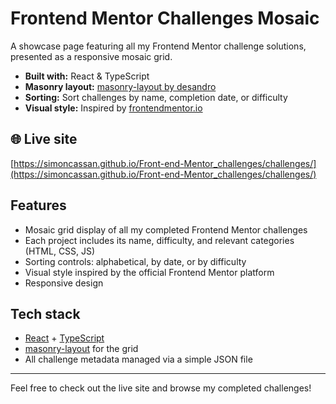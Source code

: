 # Frontend Mentor Challenges Mosaic

A showcase page featuring all my Frontend Mentor challenge solutions, presented as a responsive mosaic grid.

- **Built with:** React & TypeScript
- **Masonry layout:** [masonry-layout by desandro](https://masonry.desandro.com/)
- **Sorting:** Sort challenges by name, completion date, or difficulty
- **Visual style:** Inspired by [frontendmentor.io](https://www.frontendmentor.io/)

## 🌐 Live site

[https://simoncassan.github.io/Front-end-Mentor_challenges/challenges/](https://simoncassan.github.io/Front-end-Mentor_challenges/challenges/)

## Features

- Mosaic grid display of all my completed Frontend Mentor challenges
- Each project includes its name, difficulty, and relevant categories (HTML, CSS, JS)
- Sorting controls: alphabetical, by date, or by difficulty
- Visual style inspired by the official Frontend Mentor platform
- Responsive design

## Tech stack

- [React](https://react.dev/) + [TypeScript](https://www.typescriptlang.org/)
- [masonry-layout](https://masonry.desandro.com/) for the grid
- All challenge metadata managed via a simple JSON file

---

Feel free to check out the live site and browse my completed challenges!

